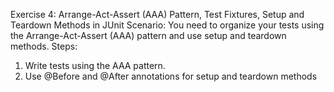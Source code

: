 Exercise 4: Arrange-Act-Assert (AAA) Pattern, Test Fixtures, Setup and Teardown Methods in JUnit Scenario: 
You need to organize your tests using the Arrange-Act-Assert (AAA) pattern and use setup and teardown methods. 
Steps: 
1. Write tests using the AAA pattern. 
2. Use @Before and @After annotations for setup and teardown methods
